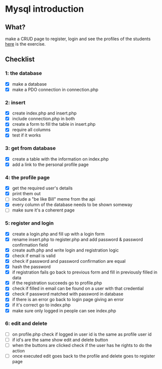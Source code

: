# Mysql introduction

## What?
make a CRUD page to register, login and see the profiles of the students
[here](exercise.md) is the exercise.

## Checklist
### 1: the database
- [x] make a database
- [x] make a PDO connection in connection.php

### 2: insert
- [x] create index.php and insert.php
- [x] include connection.php in both
- [x] create a form to fill the table in insert.php
- [x] require all columns 
- [x] test if it works
### 3: get from database
- [x] create a table with the information on index.php
- [x] add a link to the personal profile page

### 4: the profile page
- [x] get the required user's details
- [x] print them out
- [ ] include a "be like Bill" meme from the api
- [x] every column of the database needs to be shown someway
- [ ] make sure it's a coherent page

### 5: register and login
- [x] create a login.php and fill up with a login form
- [x] rename insert.php to register.php and add password & password confirmation field
- [x] create auth.php and write login and registration logic
- [x] check if email is valid
- [x] check if password and password confirmation are equal
- [x] hash the password
- [x] if registration fails go back to previous form and fill in previously filled in data
- [x] if the registration succeeds go to profile.php
- [x] check if filled in email can be found on a user with that credential
- [x] check if password matched with password in database
- [x] if there is an error go back to login page giving an error
- [x] if it's correct go to index.php
- [x] make sure only logged in people can see index.php

### 6: edit and delete
- [ ] on profile.php check if logged in user id is the same as profile user id
- [ ] if id's are the same show edit and delete button
- [ ] when the buttons are clicked check if the user has he rights to do the action
- [ ] once executed edit goes back to the profile and delete goes to register page
